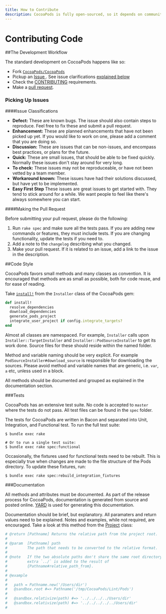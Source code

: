 ```yaml
---
title: How to Contribute
description: CocoaPods is fully open-sourced, so it depends on community contributions to get better. If you're looking to start working on CocoaPods, this is the place to start.
---
```


# Contributing Code

##The Development Workflow

The standard development on CocoaPods happens like so:

- Fork [`CocoaPods/CocoaPods`](https://github.com/CocoaPods/CocoaPods/)
- Pickup an [Issue ](https://github.com/CocoaPods/CocoaPods/issues?page=1&state=open). See issue clarifications [explained below](#issue-clarifications)
- Check the [CONTRIBUTING](https://github.com/CocoaPods/CocoaPods/blob/master/CONTRIBUTING.md) requirements.
- Make a [pull request](#making-the-pull-request).

### Picking Up Issues

####Issue Classifications

- **Defect:** These are known bugs. The issue should also contain steps to reproduce. Feel free to fix these and submit a pull request.
- **Enhancement:** These are planned enhancements that have not been picked up yet. If you would like to work on one, please add a comment that you are doing so.
- **Discussion:** These are issues that can be non-issues, and encompass best practices, or plans for the future.
- **Quick:** These are small issues, that should be able to be fixed quickly. Normally these issues don't stay around for very long.
- **To check:** These issues may not be reproduceable, or have not been vetted by a team member.
- **Workaround known:** These issues have had their solutions discussed, but have yet to be implemented.
- **Easy First Step** These issues are great issues to get started with. They tend to stick around for a while. We want people to feel like there's always somewhere you can start.

####Making the Pull Request

Before submitting your pull request, please do the following:

1. Run `rake spec` and make sure all the tests pass. If you are adding new commands or features, they must include tests. If you are changing functionality, update the tests if you need to.
2. Add a note to the `changelog` describing what you changed.
3. Make your pull request. If it is related to an issue, add a link to the issue in the description.

##Code Style

CocoaPods favors small methods and many classes as convention. It is encouraged that methods are as small as possible, both for code reuse, and for ease of reading.

Take [`install!`](https://github.com/CocoaPods/CocoaPods/blob/master/lib/cocoapods/installer.rb#L85) from the `Installer` class of the CocoaPods gem:

```ruby
def install!
  resolve_dependencies
  download_dependencies
  generate_pods_project
  integrate_user_project if config.integrate_targets?
end
```
Almost all classes are namespaced. For example, `Installer` calls upon `Installer::TargetInstaller` and `Installer::PodSourceInstaller` to get its work done. Source files for these should reside within the named folder.

Method and variable naming should be very explicit. For example `PodSourceInstaller#download_source` is responsible for downloading the sources. Please avoid method and variable names that are generic, i.e. `var`, `a` etc, unless used in a block.

All methods should be documented and grouped as explained in the documentation section.

###Tests

CocoaPods has an extensive test suite. No code is accepted to `master` where the tests do not pass. All test files can be found in the `spec` folder.

The tests for CocoaPods are written in Bacon and separated into Unit, Integration, and Functional test. To run the full test suite:

```shell
$ bundle exec rake

# Or to run a single test suite:
$ bundle exec rake spec:functional
```

Occasionally, the fixtures used for functional tests need to be rebuilt. This is especially true when changes are made to the file structure of the Pods directory. To update these fixtures, run:

```shell
$ bundle exec rake spec:rebuild_integration_fixtures
```

###Documentation

All methods and attributes must be documented. As part of the release process for CocoaPods, documentation is generated from source and posted online. [YARD](http://yardoc.org/) is used for generating this documentation.

Documentation should be brief, but explanatory. All paramaters and return values need to be explained. Notes and examples, while not required, are encouraged. Take a look at this method from the [Project](https://github.com/CocoaPods/CocoaPods/blob/master/lib/cocoapods/project.rb#L42) class:

```ruby
# @return [Pathname] Returns the relative path from the project root.
#
# @param  [Pathname] path
#         The path that needs to be converted to the relative format.
#
# @note   If the two absolute paths don't share the same root directory an
#         extra `../` is added to the result of
#         {Pathname#relative_path_from}.
#
# @example
#
#   path = Pathname.new('/Users/dir')
#   @sandbox.root #=> Pathname('/tmp/CocoaPods/Lint/Pods')
#
#   @sandbox.relativize(path) #=> '../../../../Users/dir'
#   @sandbox.relativize(path) #=> '../../../../../Users/dir'
#
```

